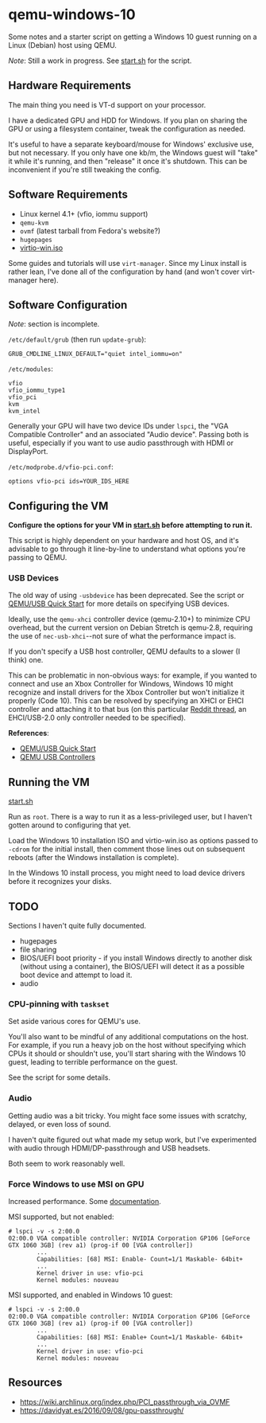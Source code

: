 # qemu-windows-10

Some notes and a starter script on getting a Windows 10 guest running on
a Linux (Debian) host using QEMU.

*Note*: Still a work in progress. See [start.sh](./start.sh) for the
script.

## Hardware Requirements

The main thing you need is VT-d support on your processor.

I have a dedicated GPU and HDD for Windows.
If you plan on sharing the GPU or using a filesystem container, tweak
  the configuration as needed.

It's useful to have a separate keyboard/mouse for Windows' exclusive
  use, but not necessary.
If you only have one kb/m, the Windows guest will "take" it while
  it's running, and then "release" it once it's shutdown.
This can be inconvenient if you're still tweaking the config.

## Software Requirements

* Linux kernel 4.1+ (vfio, iommu support)
* `qemu-kvm`
* `ovmf` (latest tarball from Fedora's website?)
* `hugepages`
* [virtio-win.iso][virtio-win.iso]

[virtio-win.iso]: https://fedoraproject.org/wiki/Windows_Virtio_Drivers

Some guides and tutorials will use `virt-manager`.
Since my Linux install is rather lean, I've done all of the
  configuration by hand (and won't cover virt-manager here).

## Software Configuration

*Note*: section is incomplete.

`/etc/default/grub` (then run `update-grub`):
~~~~
GRUB_CMDLINE_LINUX_DEFAULT="quiet intel_iommu=on"
~~~~

`/etc/modules`:
~~~~
vfio
vfio_iommu_type1
vfio_pci
kvm
kvm_intel
~~~~

Generally your GPU will have two device IDs under `lspci`, the "VGA
Compatible Controller" and an associated "Audio device". Passing both is
useful, especially if you want to use audio passthrough with HDMI or
DisplayPort.

`/etc/modprobe.d/vfio-pci.conf`:
~~~~
options vfio-pci ids=YOUR_IDS_HERE
~~~~

## Configuring the VM

**Configure the options for your VM in [start.sh](./start.sh) before
attempting to run it.**

This script is highly dependent on your hardware and host OS, and it's
advisable to go through it line-by-line to understand what options
you're passing to QEMU.

### USB Devices

The old way of using `-usbdevice` has been deprecated. See the script or
[QEMU/USB Quick Start][qemu-usb-qs] for more details on specifying USB
devices.

Ideally, use the `qemu-xhci` controller device (qemu-2.10+) to minimize
CPU overhead, but the current version on Debian Stretch is qemu-2.8,
requiring the use of `nec-usb-xhci`--not sure of what the performance
impact is.

If you don't specify a USB host controller, QEMU defaults to a slower (I
think) one.

This can be problematic in non-obvious ways: for example, if you wanted
to connect and use an Xbox Controller for Windows, Windows 10 might
recognize and install drivers for the Xbox Controller but won't
initialize it properly (Code 10). This can be resolved by specifying an
XHCI or EHCI controller and attaching it to that bus (on this particular
[Reddit thread](https://old.reddit.com/r/Windows10/comments/7v4jc2/xbox_one_wireless_adapter_for_windows_10_code_10/),
an EHCI/USB-2.0 only controller needed to be specified).

**References**:
* [QEMU/USB Quick Start][qemu-usb-qs]
* [QEMU USB Controllers](https://en.wikibooks.org/wiki/QEMU/Devices/USB/Root)

[qemu-usb-qs]: https://git.qemu.org/?p=qemu.git;a=blob;f=docs/usb2.txt;h=172614d3a7e0566c2cdd988d72a1674b73f879fe;hb=HEAD

## Running the VM

[start.sh](./start.sh)

Run as `root`. There is a way to run it as a less-privileged user, but I
haven't gotten around to configuring that yet.

Load the Windows 10 installation ISO and virtio-win.iso as options
passed to `-cdrom` for the initial install, then comment those lines out
on subsequent reboots (after the Windows installation is complete).

In the Windows 10 install process, you might need to load device drivers
before it recognizes your disks.

## TODO

Sections I haven't quite fully documented.

* hugepages
* file sharing
* BIOS/UEFI boot priority - if you install Windows directly to another
  disk (without using a container), the BIOS/UEFI will detect it as a
  possible boot device and attempt to load it.
* audio

### CPU-pinning with `taskset`

Set aside various cores for QEMU's use.

You'll also want to be mindful of any additional computations on the
host. For example, if you run a heavy job on the host without specifying
which CPUs it should or shouldn't use, you'll start sharing with the
Windows 10 guest, leading to terrible performance on the guest.

See the script for some details.

### Audio

Getting audio was a bit tricky. You might face some issues with
scratchy, delayed, or even loss of sound.

I haven't quite figured out what made my setup work, but I've
experimented with audio through HDMI/DP-passthrough and USB headsets.

Both seem to work reasonably well.

### Force Windows to use MSI on GPU

Increased performance. Some [documentation][vfio-msi].

[vfio-msi]: https://vfio.blogspot.com/2014/09/vfio-interrupts-and-how-to-coax-windows.html

MSI supported, but not enabled:
~~~~
# lspci -v -s 2:00.0
02:00.0 VGA compatible controller: NVIDIA Corporation GP106 [GeForce GTX 1060 3GB] (rev a1) (prog-if 00 [VGA controller])
        ...
        Capabilities: [68] MSI: Enable- Count=1/1 Maskable- 64bit+
        ...
        Kernel driver in use: vfio-pci
        Kernel modules: nouveau
~~~~

MSI supported, and enabled in Windows 10 guest:
~~~~
# lspci -v -s 2:00.0
02:00.0 VGA compatible controller: NVIDIA Corporation GP106 [GeForce GTX 1060 3GB] (rev a1) (prog-if 00 [VGA controller])
        ...
        Capabilities: [68] MSI: Enable+ Count=1/1 Maskable- 64bit+
        ...
        Kernel driver in use: vfio-pci
        Kernel modules: nouveau
~~~~

## Resources

* https://wiki.archlinux.org/index.php/PCI_passthrough_via_OVMF
* https://davidyat.es/2016/09/08/gpu-passthrough/
